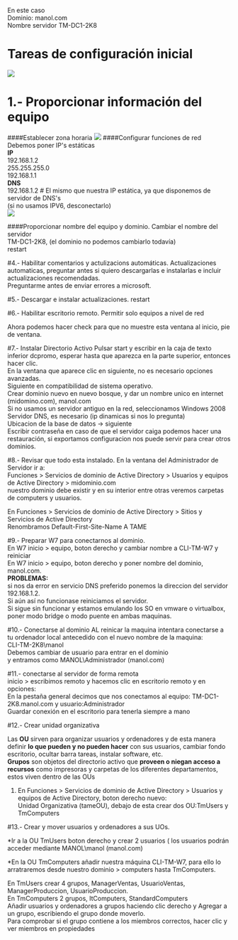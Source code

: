 En este caso   
Dominio: manol.com   
Nombre servidor TM-DC1-2K8  
# Tareas de configuración inicial
![](https://s3-eu-west-1.amazonaws.com/mnybackups/2k8/16-17.JPG)


# 1.- Proporcionar información del equipo
####Establecer zona horaria
![](https://s3-eu-west-1.amazonaws.com/mnybackups/2k8/Captura+de+pantalla+2015-01-29+a+las+9.00.45.png)
####Configurar funciones de red 
Debemos poner IP's estáticas  
**IP**   
192.168.1.2  
255.255.255.0   
192.168.1.1  
**DNS**  
192.168.1.2  # El mismo que nuestra IP estática, ya que disponemos de servidor de DNS's   
(si no usamos IPV6, desconectarlo)  
![](https://s3-eu-west-1.amazonaws.com/mnybackups/2k8/Captura+de+pantalla+2015-01-29+a+las+8.59.50.png)

####Proporcionar nombre del equipo y dominio.
Cambiar el nombre del servidor  
TM-DC1-2K8, (el dominio no podemos cambiarlo todavía)  
restart  

#4.- Habilitar comentarios y actulizacions automáticas.
Actualizaciones automaticas, preguntar antes si quiero descargarlas e instalarlas e incluir actualizaciones recomendadas.   
Preguntarme antes de enviar errores a microsoft.   

#5.- Descargar e instalar actualizaciones.
restart  

#6.- Habilitar escritorio remoto.
Permitir solo equipos a nivel de red  

Ahora podemos hacer check para que no muestre esta ventana al inicio, pie de ventana.  

#7.- Instalar Directorio Activo
Pulsar start y escribir en la caja de texto inferior dcpromo, esperar hasta que aparezca en la parte superior, entonces hacer clic.  
En la ventana que aparece clic en siguiente, no es necesario opciones avanzadas.  
Siguiente en compatibilidad de sistema operativo.  
Crear dominio nuevo en nuevo bosque, y dar un nombre unico en internet (midomino.com), manol.com  
Si no usamos un servidor antiguo en la red, seleccionamos Windows 2008  
Servidor DNS, es necesario (ip dinamicas si nos lo pregunta)  
Ubicacion de la base de datos -> siguiente  
Escribir contraseña en caso de que el servidor caiga podemos hacer una restauración, si exportamos configuracion nos puede servir para crear otros dominios.  

#8.- Revisar que todo esta instalado.
En la ventana del Administrador de Servidor ir a:  
Funciones > Servicios de dominio de Active Directory > Usuarios y equipos de Active Directory > midominio.com  
nuestro dominio debe existir y en su interior entre otras veremos carpetas de computers y usuarios.

En Funciones > Servicios de dominio de Active Directory > Sitios y Servicios de Active Directory  
Renombramos Default-First-Site-Name A TAME  

#9.- Preparar W7 para conectarnos al dominio.   
En W7 inicio > equipo, boton derecho y cambiar nombre a CLI-TM-W7 y reiniciar  
En W7 inicio > equipo, boton derecho y poner nombre del dominio, manol.com.  
**PROBLEMAS:**    
si nos da error en servicio DNS preferido ponemos la direccion del servidor 192.168.1.2.  
Si aún así no funcionase reiniciamos el servidor.  
Si sigue sin funcionar y estamos emulando los SO en vmware o virtualbox, poner modo bridge o modo puente en ambas maquinas.  


#10.- Conectarse al dominio
AL reinicar la maquina intentara conectarse a tu ordenador local antecedido con el nuevo nombre de la maquina:   
CLI-TM-2K8\manol  
Debemos cambiar de usuario para entrar en el dominio  
y entramos como MANOL\Administrador (manol.com)  

#11.- conectarse al servidor de forma remota  
inicio > escribimos remoto y hacemos clic en escritorio remoto y en opciones:   
En la pestaña general decimos que nos conectamos al equipo: TM-DC1-2K8.manol.com y usuario:Administrador  
Guardar conexión en el escritorio para  tenerla siempre a mano  

#12.- Crear unidad organizativa  

  
Las **OU** sirven para organizar usuarios y ordenadores y de esta manera definir **lo que pueden y no pueden hacer** con sus usuarios, cambiar fondo escritorio, ocultar barra tareas, instalar software, etc.   
**Grupos** son objetos del directorio activo que **proveen o niegan acceso a recursos** como impresoras y carpetas de los diferentes departamentos, estos viven dentro de las OUs  


1. En Funciones > Servicios de dominio de Active Directory > Usuarios y equipos de Active Directory, boton derecho 
nuevo:  
Unidad Organizativa (tameOU), debajo de esta crear dos OU:TmUsers y TmComputers  

#13.- Crear y mover usuarios y ordenadores a sus UOs.

*Ir a la OU TmUsers boton derecho y crear 2 usuarios ( los usuarios podrán acceder mediante MANOL\manol (manol.com)
  
*En la OU TmComputers añadir nuestra máquina CLI-TM-W7, para ello lo arratraremos desde nuestro dominio > computers hasta TmComputers.  

En TmUsers crear 4 grupos, ManagerVentas, UsuarioVentas, ManagerProduccion, UsuarioProduccion.  
En TmComputers 2 grupos, ItComputers, StandardComputers  
Añadir usuarios y ordenadores a grupos haciendo clic derecho y Agregar a un grupo, escribiendo el grupo donde moverlo.   
Para comprobar si el grupo contiene a los miembros correctos, hacer clic y ver miembros en propiedades


